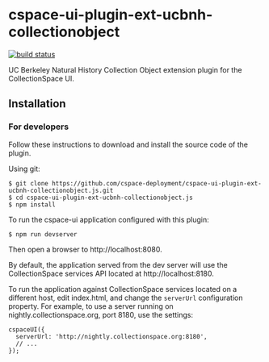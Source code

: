 # cspace-ui-plugin-ext-ucbnh-collectionobject

[![build status](https://travis-ci.org/cspace-deployment/cspace-ui-plugin-ext-ucbnh-collectionobject.js.svg?branch=master)](https://travis-ci.org/cspace-deployment/cspace-ui-plugin-ext-ucbnh-collectionobject.js)

UC Berkeley Natural History Collection Object extension plugin for the CollectionSpace UI.

## Installation

### For developers

Follow these instructions to download and install the source code of the plugin.

Using git:

```
$ git clone https://github.com/cspace-deployment/cspace-ui-plugin-ext-ucbnh-collectionobject.js.git
$ cd cspace-ui-plugin-ext-ucbnh-collectionobject.js
$ npm install
```

To run the cspace-ui application configured with this plugin:

```
$ npm run devserver
```

Then open a browser to http://localhost:8080.

By default, the application served from the dev server will use the CollectionSpace services API
located at http://localhost:8180.

To run the application against CollectionSpace services located on a different host, edit
index.html, and change the `serverUrl` configuration property. For example, to use a server running
on nightly.collectionspace.org, port 8180, use the settings:

```
cspaceUI({
  serverUrl: 'http://nightly.collectionspace.org:8180',
  // ...
});
```
